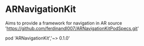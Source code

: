 # ARNavigationKit
Aims to provide a framework for navigation in AR
   source 'https://github.com/ferdinandl007/ARNavigationKitPodSpecs.git'

   pod 'ARNavigationKit','~> 0.1.0'
